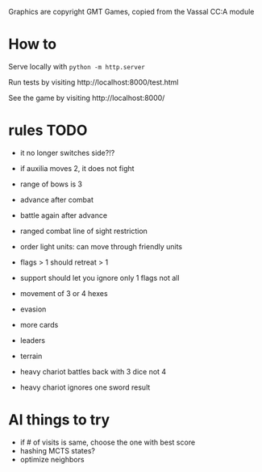 
Graphics are copyright GMT Games, copied from the Vassal CC:A module

# How to

Serve locally with `python -m http.server`

Run tests by visiting http://localhost:8000/test.html

See the game by visiting http://localhost:8000/

# rules TODO

- it no longer switches side?!?

- if auxilia moves 2, it does not fight
- range of bows is 3
- advance after combat
- battle again after advance
- ranged combat line of sight restriction
- order light units: can move through friendly units
- flags > 1 should retreat > 1
- support should let you ignore only 1 flags not all
- movement of 3 or 4 hexes
- evasion
- more cards
- leaders
- terrain
- heavy chariot battles back with 3 dice not 4
- heavy chariot ignores one sword result

# AI things to try

 - if # of visits is same, choose the one with best score
 - hashing MCTS states?
 - optimize neighbors


